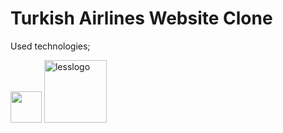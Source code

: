# Turkish Airlines Website Clone
Used technologies;

<p float="left">
  <img src="https://upload.wikimedia.org/wikipedia/commons/thumb/7/72/Gulp.js_Logo.svg/1200px-Gulp.js_Logo.svg.png" width="50" />

  <img src="https://upload.wikimedia.org/wikipedia/commons/thumb/8/81/LESS_Logo.svg/1280px-LESS_Logo.svg.png" alt="lesslogo" width="100" /> 
</p>